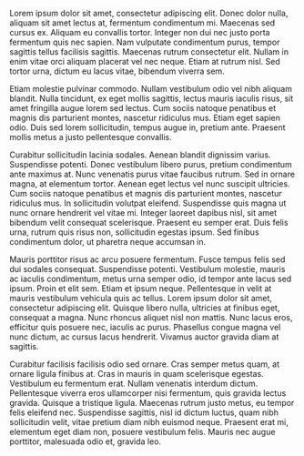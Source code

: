 Lorem ipsum dolor sit amet, consectetur adipiscing elit. Donec dolor nulla,
aliquam sit amet lectus at, fermentum condimentum mi. Maecenas sed cursus ex.
Aliquam eu convallis tortor. Integer non dui nec justo porta fermentum quis nec
sapien. Nam vulputate condimentum purus, tempor sagittis tellus facilisis
sagittis. Maecenas rutrum consectetur elit. Nullam in enim vitae orci aliquam
placerat vel nec neque. Etiam at rutrum nisl. Sed tortor urna, dictum eu lacus
vitae, bibendum viverra sem.

Etiam molestie pulvinar commodo. Nullam vestibulum odio vel nibh aliquam
blandit. Nulla tincidunt, ex eget mollis sagittis, lectus mauris iaculis risus,
sit amet fringilla augue lorem sed lectus. Cum sociis natoque penatibus et
magnis dis parturient montes, nascetur ridiculus mus. Etiam eget sapien odio.
Duis sed lorem sollicitudin, tempus augue in, pretium ante. Praesent mollis
metus a justo pellentesque convallis.

Curabitur sollicitudin lacinia sodales. Aenean blandit dignissim varius.
Suspendisse potenti. Donec vestibulum libero purus, pretium condimentum ante
maximus at. Nunc venenatis purus vitae faucibus rutrum. Sed in ornare magna, at
elementum tortor. Aenean eget lectus vel nunc suscipit ultricies. Cum sociis
natoque penatibus et magnis dis parturient montes, nascetur ridiculus mus. In
sollicitudin volutpat eleifend. Suspendisse quis magna ut nunc ornare hendrerit
vel vitae mi. Integer laoreet dapibus nisl, sit amet bibendum velit consequat
scelerisque. Praesent eu semper erat. Duis felis urna, rutrum quis risus non,
sollicitudin egestas ipsum. Sed finibus condimentum dolor, ut pharetra neque
accumsan in.

Mauris porttitor risus ac arcu posuere fermentum. Fusce tempus felis sed dui
sodales consequat. Suspendisse potenti. Vestibulum molestie, mauris ac iaculis
condimentum, metus urna semper odio, id tempor ante lacus sed ipsum. Proin et
elit sem. Etiam et ipsum neque. Pellentesque in velit at mauris vestibulum
vehicula quis ac tellus. Lorem ipsum dolor sit amet, consectetur adipiscing
elit. Quisque libero nulla, ultricies at finibus eget, consequat a magna. Nunc
rhoncus aliquet nisl non mattis. Nunc lacus eros, efficitur quis posuere nec,
iaculis ac purus. Phasellus congue magna vel nunc dictum, ac cursus lacus
hendrerit. Vivamus auctor gravida diam at sagittis.

Curabitur facilisis facilisis odio sed ornare. Cras semper metus quam, at ornare
ligula finibus at. Cras in mauris in quam scelerisque egestas. Vestibulum eu
fermentum erat. Nullam venenatis interdum dictum. Pellentesque viverra eros
ullamcorper nisi fermentum, quis gravida lectus gravida. Quisque a tristique
ligula. Maecenas rutrum justo metus, eu tempor felis eleifend nec. Suspendisse
sagittis, nisl id dictum luctus, quam nibh sollicitudin velit, vitae pretium
diam nibh euismod neque. Praesent erat mi, elementum eget diam non, posuere
vestibulum felis. Mauris nec augue porttitor, malesuada odio et, gravida leo.

